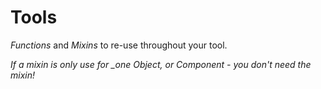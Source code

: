 # Tools

*Functions* and *Mixins* to re-use throughout your tool.

*If a mixin is only use for _one Object, or Component - you don't need the mixin!*
